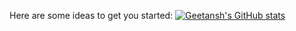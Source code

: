 

Here are some ideas to get you started:
[![Geetansh's GitHub stats](https://github-readme-stats.vercel.app/api?username=Dracarys0511)](https://github.com/Dracarys0511/github-readme-stats)


